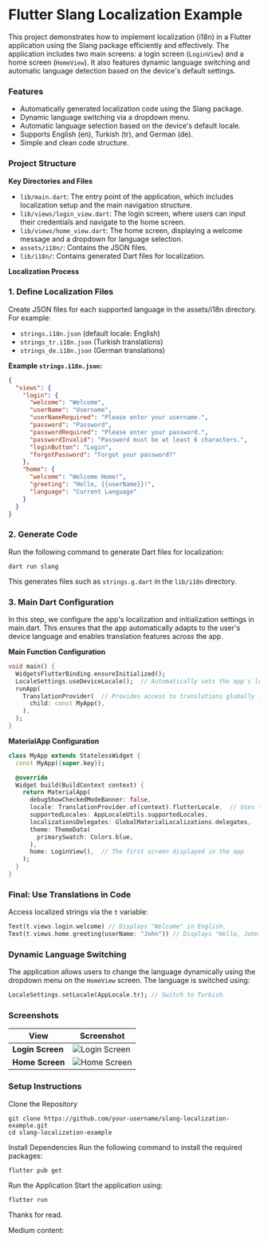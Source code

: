 # Flutter Slang Localization Example

This project demonstrates how to implement localization (i18n) in a Flutter application using the Slang package efficiently and effectively. The application includes two main screens: a login screen (`LoginView`) and a home screen (`HomeView`). It also features dynamic language switching and automatic language detection based on the device's default settings.


### Features
- Automatically generated localization code using the Slang package.
- Dynamic language switching via a dropdown menu.
- Automatic language selection based on the device's default locale.
- Supports English (en), Turkish (tr), and German (de).
- Simple and clean code structure.

### Project Structure

**Key Directories and Files**
- `lib/main.dart`: The entry point of the application, which includes localization setup and the main navigation structure.
- `lib/views/login_view.dart`: The login screen, where users can input their credentials and navigate to the home screen.
- `lib/views/home_view.dart`: The home screen, displaying a welcome message and a dropdown for language selection.
- `assets/i18n/`: Contains the JSON files.
- `lib/i18n/`: Contains generated Dart files for localization. 

**Localization Process**

### 1. Define Localization Files
Create JSON files for each supported language in the assets/i18n directory. For example:

- `strings.i18n.json` (default locale: English)
- `strings_tr.i18n.json` (Turkish translations)
- `strings_de.i18n.json` (German translations)

**Example `strings.i18n.json`:**

```json
{
  "views": {
    "login": {
      "welcome": "Welcome",
      "userName": "Username",
      "userNameRequired": "Please enter your username.",
      "password": "Password",
      "passwordRequired": "Please enter your password.",
      "passwordInvalid": "Password must be at least 6 characters.",
      "loginButton": "Login",
      "forgotPassword": "Forgot your password?"
    },
    "home": {
      "welcome": "Welcome Home!",
      "greeting": "Hello, {{userName}}!",
      "language": "Current Language"
    }
  }
}
```

### 2. Generate Code
Run the following command to generate Dart files for localization:

```
dart run slang
```

This generates files such as `strings.g.dart` in the `lib/i18n` directory.

### 3. Main Dart Configuration

In this step, we configure the app's localization and initialization settings in main.dart. This ensures that the app automatically adapts to the user's device language and enables translation features across the app.


**Main Function Configuration**

```dart
void main() {
  WidgetsFlutterBinding.ensureInitialized();
  LocaleSettings.useDeviceLocale();  // Automatically sets the app's locale based on device settings
  runApp(
    TranslationProvider(  // Provides access to translations globally in the app
      child: const MyApp(),
    ),
  );
}
```

**MaterialApp Configuration**

```dart
class MyApp extends StatelessWidget {
  const MyApp({super.key});

  @override
  Widget build(BuildContext context) {
    return MaterialApp(
      debugShowCheckedModeBanner: false,
      locale: TranslationProvider.of(context).flutterLocale,  // Uses the locale set by TranslationProvider
      supportedLocales: AppLocaleUtils.supportedLocales,
      localizationsDelegates: GlobalMaterialLocalizations.delegates,
      theme: ThemeData(
        primarySwatch: Colors.blue,
      ),
      home: LoginView(),  // The first screen displayed in the app
    );
  }
}
```

### Final: Use Translations in Code
Access localized strings via the `t` variable:

```dart
Text(t.views.login.welcome) // Displays "Welcome" in English.
Text(t.views.home.greeting(userName: "John")) // Displays "Hello, John!".
```

### Dynamic Language Switching
The application allows users to change the language dynamically using the dropdown menu on the `HomeView` screen. The language is switched using:

```dart
LocaleSettings.setLocale(AppLocale.tr); // Switch to Turkish.
```

### Screenshots
| View            | Screenshot                                                                 |
|------------------|------------------------------------------------------------------------|
| **Login Screen** | ![Login Screen](https://github.com/speeedev/slang_example/blob/master/screenshots/login.png) |
| **Home Screen**  | ![Home Screen](https://github.com/speeedev/slang_example/blob/master/screenshots/home.png)  |

### Setup Instructions

Clone the Repository

```
git clone https://github.com/your-username/slang-localization-example.git
cd slang-localization-example
```

Install Dependencies Run the following command to install the required packages:

```
flutter pub get
```

Run the Application Start the application using:

```
flutter run
```

Thanks for read.

Medium content: 
